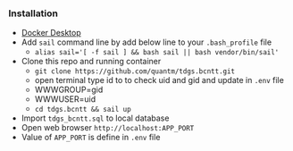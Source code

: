 ### Installation
- [Docker Desktop](https://www.docker.com/products/docker-desktop)
- Add `sail` command line by add below line to your `.bash_profile` file
  - `alias sail='[ -f sail ] && bash sail || bash vendor/bin/sail'`
- Clone this repo and running container 
  - `git clone https://github.com/quantm/tdgs.bcntt.git`
  - open terminal type id to to check uid and gid and update in `.env` file 
  - WWWGROUP=gid
  - WWWUSER=uid
  - `cd tdgs.bcntt && sail up`
- Import `tdgs_bcntt.sql` to local database
- Open web browser `http://localhost:APP_PORT`
- Value of `APP_PORT` is define in `.env` file
